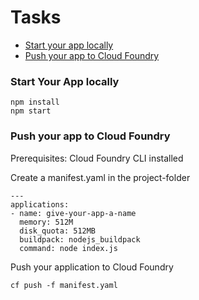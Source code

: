 Tasks
===

* [Start your app locally](#1)
* [Push your app to Cloud Foundry](#2)


### <a name="1"></a> Start Your App locally

```
npm install
npm start
```

### <a name="2"></a> Push your app to Cloud Foundry

Prerequisites: Cloud Foundry CLI installed

Create a manifest.yaml in the project-folder

```
---
applications:
- name: give-your-app-a-name
  memory: 512M
  disk_quota: 512MB
  buildpack: nodejs_buildpack
  command: node index.js

```

Push your application to Cloud Foundry
```
cf push -f manifest.yaml
```
